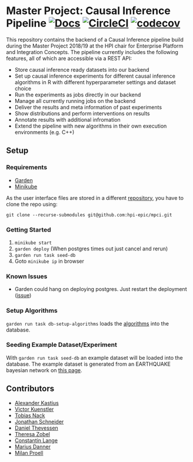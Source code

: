 # Master Project: Causal Inference Pipeline [![Docs](https://img.shields.io/badge/docs-wiki-blue.svg)](https://github.com/hpi-epic/mpci/wiki) [![CircleCI](https://circleci.com/gh/hpi-epic/mpci/tree/master.svg?style=svg&circle-token=a927c6324dcaf0d443e633300a3aa93d240c4193)](https://circleci.com/gh/hpi-epic/mpci/tree/master) [![codecov](https://codecov.io/gh/hpi-epic/mpci/branch/master/graph/badge.svg?token=64S6naWbgu)](https://codecov.io/gh/hpi-epic/mpci)

This repository contains the backend of a Causal Inference pipeline build during the Master Project 2018/19 at the HPI chair for Enterprise Platform and Integration Concepts. The pipeline currently includes the following features, all of which are accessible via a REST API:

- Store causal inference ready datasets into our backend
- Set up causal inference experiments for different causal inference algorithms in R with different hyperparameter settings and dataset choice
- Run the experiments as jobs directly in our backend
- Manage all currently running jobs on the backend
- Deliver the results and meta information of past experiments
- Show distributions and perform interventions on results
- Annotate results with additional infromation
- Extend the pipeline with new algorithms in their own execution environments (e.g. C++)

<!-- The following image shows the holistic architecture as a FMC diagram:

<img src="https://user-images.githubusercontent.com/1437509/55085207-92d90480-50a6-11e9-8f7e-e10fced882db.png" width="600" title="FMC Architecture Diagram">

Additionally, the data model can be seen as ER diagram:

<img src="https://user-images.githubusercontent.com/2228622/55068955-43351180-5083-11e9-9cc3-1f7d5ffcd83b.png" width="600" title="ER Datamodel Diagram"> -->

## Setup

### Requirements

- [Garden](https://github.com/garden-io/garden)
- [Minikube](https://github.com/kubernetes/minikube)

As the user interface files are stored in a different [repository](https://github.com/hpi-epic/mpci-frontend),
you have to clone the repo using:

```
git clone --recurse-submodules git@github.com:hpi-epic/mpci.git
```
### Getting Started

1. `minikube start`
2. `garden deploy` (When postgres times out just cancel and rerun)
3. `garden run task seed-db`
4. Goto `minikube ip` in browser

### Known Issues

- Garden could hang on deploying postgres. Just restart the deployment ([issue](https://github.com/garden-io/garden/issues/1381))

### Setup Algorithms

`garden run task db-setup-algorithms` loads the [algorithms](services/backend-image/conf/algorithms.json) into the database.

### Seeding Example Dataset/Experiment

With `garden run task seed-db` an example dataset will be loaded into the database.
The example dataset is generated from an EARTHQUAKE bayesian network on [this page](http://www.bnlearn.com/bnrepository/discrete-small.html#earthquake).

<!-- ## Endpoint Documentation

A Swagger documentation of our REST endpoints is available using
http://localhost:5000/static/swagger/index.html
given default host and port settings. -->

## Contributors

- [Alexander Kastius](https://github.com/Raandom)
- [Victor Kuenstler](https://github.com/VictorKuenstler)
- [Tobias Nack](https://github.com/Dencrash)
- [Jonathan Schneider](https://github.com/jonaschn)
- [Daniel Thevessen](https://github.com/danthe96)
- [Theresa Zobel](https://github.com/threxx)
- [Constantin Lange](https://github.com/constantin-lange)
- [Marius Danner](https://github.com/MariusDanner)
- [Milan Proell](https://github.com/milanpro)
